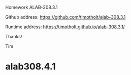 Homework ALAB-308.3.1

Github address: https://github.com/timotholt/alab-308.3.1

Runtime address: https://timotholt.github.io/alab-308.3.1/

Thanks!

Tim
# alab308.4.1
